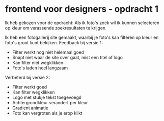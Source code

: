 # frontend voor designers - opdracht 1
Ik heb gekozen voor de opdracht: 
Als ik foto's zoek wil ik kunnen selecteren op kleur om verassende zoekresultaten te krijgen.

Ik heb een fotogallerij site gemaakt, waarbij je foto's kan filteren op kleur en foto's groot kunt bekijken. 
Feedback bij versie 1:
- Filter werkt nog niet helemaal goed
- Snapt niet waar de site over gaat, mist een titel of logo
- Kan filter niet wegklikken
- Foto's laden heel langzaam

Verbeterd bij versie 2:
- Filter werkt goed
- Kan filter wegklikken
- Logo met stukje tekst toegevoegd
- Achtergrondkleur verandert per kleur
- Gradient animatie
- Foto kan vergroten als je erop klikt
